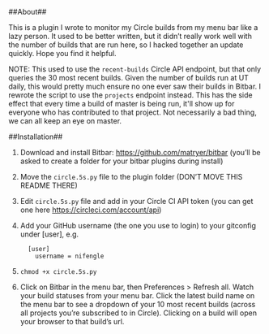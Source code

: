 ##About##

This is a plugin I wrote to monitor my Circle builds from my menu bar like a lazy person. It used to be better written, but it didn’t really work well with the number of builds that are run here, so I hacked together an update quickly. Hope you find it helpful.

NOTE: This used to use the `recent-builds` Circle API endpoint, but that only queries the 30 most recent builds. Given the number of builds run at UT daily, this would pretty much ensure no one ever saw their builds in Bitbar. I rewrote the script to use the `projects` endpoint instead. This has the side effect that every time a build of master is being run, it'll show up for everyone who has contributed to that project. Not necessarily a bad thing, we can all keep an eye on master.

##Installation##

1. Download and install Bitbar: https://github.com/matryer/bitbar (you’ll be asked to create a folder for your bitbar plugins during install)

2. Move the `circle.5s.py` file to the plugin folder (DON’T MOVE THIS README THERE)

3. Edit `circle.5s.py` file and add in your Circle CI API token (you can get one here https://circleci.com/account/api)

4. Add your GitHub username (the one you use to login) to your gitconfig under [user], e.g.
    ```
      [user]
        username = nifengle
    ```

5. `chmod +x circle.5s.py`

6. Click on Bitbar in the menu bar, then Preferences > Refresh all. Watch your build statuses from your menu bar. Click the latest build name on the menu bar to see a dropdown of your 10 most recent builds (across all projects you’re subscribed to in Circle). Clicking on a build will open your browser to that build’s url.
